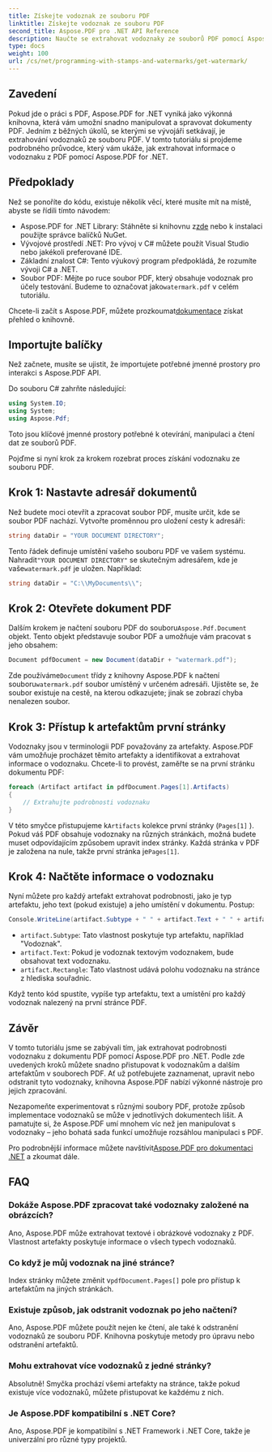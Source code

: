 ```yaml
---
title: Získejte vodoznak ze souboru PDF
linktitle: Získejte vodoznak ze souboru PDF
second_title: Aspose.PDF pro .NET API Reference
description: Naučte se extrahovat vodoznaky ze souborů PDF pomocí Aspose.PDF for .NET pomocí podrobného průvodce. Podrobný návod pro extrakci vodoznaku.
type: docs
weight: 100
url: /cs/net/programming-with-stamps-and-watermarks/get-watermark/
---
```

## Zavedení

Pokud jde o práci s PDF, Aspose.PDF for .NET vyniká jako výkonná knihovna, která vám umožní snadno manipulovat a spravovat dokumenty PDF. Jedním z běžných úkolů, se kterými se vývojáři setkávají, je extrahování vodoznaků ze souboru PDF. V tomto tutoriálu si projdeme podrobného průvodce, který vám ukáže, jak extrahovat informace o vodoznaku z PDF pomocí Aspose.PDF for .NET.

## Předpoklady

Než se ponoříte do kódu, existuje několik věcí, které musíte mít na místě, abyste se řídili tímto návodem:

-  Aspose.PDF for .NET Library: Stáhněte si knihovnu z[zde](https://releases.aspose.com/pdf/net/) nebo k instalaci použijte správce balíčků NuGet.
- Vývojové prostředí .NET: Pro vývoj v C# můžete použít Visual Studio nebo jakékoli preferované IDE.
- Základní znalost C#: Tento výukový program předpokládá, že rozumíte vývoji C# a .NET.
-  Soubor PDF: Mějte po ruce soubor PDF, který obsahuje vodoznak pro účely testování. Budeme to označovat jako`watermark.pdf` v celém tutoriálu.

 Chcete-li začít s Aspose.PDF, můžete prozkoumat[dokumentace](https://reference.aspose.com/pdf/net/) získat přehled o knihovně.

## Importujte balíčky

Než začnete, musíte se ujistit, že importujete potřebné jmenné prostory pro interakci s Aspose.PDF API. 

Do souboru C# zahrňte následující:

```csharp
using System.IO;
using System;
using Aspose.Pdf;
```

Toto jsou klíčové jmenné prostory potřebné k otevírání, manipulaci a čtení dat ze souborů PDF.

Pojďme si nyní krok za krokem rozebrat proces získání vodoznaku ze souboru PDF.

## Krok 1: Nastavte adresář dokumentů

Než budete moci otevřít a zpracovat soubor PDF, musíte určit, kde se soubor PDF nachází. Vytvořte proměnnou pro uložení cesty k adresáři:

```csharp
string dataDir = "YOUR DOCUMENT DIRECTORY";
```

 Tento řádek definuje umístění vašeho souboru PDF ve vašem systému. Nahradit`"YOUR DOCUMENT DIRECTORY"` se skutečným adresářem, kde je vaše`watermark.pdf` je uložen. Například:

```csharp
string dataDir = "C:\\MyDocuments\\";
```

## Krok 2: Otevřete dokument PDF

 Dalším krokem je načtení souboru PDF do souboru`Aspose.Pdf.Document` objekt. Tento objekt představuje soubor PDF a umožňuje vám pracovat s jeho obsahem:

```csharp
Document pdfDocument = new Document(dataDir + "watermark.pdf");
```

 Zde používáme`Document` třídy z knihovny Aspose.PDF k načtení souboru`watermark.pdf` soubor umístěný v určeném adresáři. Ujistěte se, že soubor existuje na cestě, na kterou odkazujete; jinak se zobrazí chyba nenalezen soubor.

## Krok 3: Přístup k artefaktům první stránky

Vodoznaky jsou v terminologii PDF považovány za artefakty. Aspose.PDF vám umožňuje procházet těmito artefakty a identifikovat a extrahovat informace o vodoznaku. Chcete-li to provést, zaměřte se na první stránku dokumentu PDF:

```csharp
foreach (Artifact artifact in pdfDocument.Pages[1].Artifacts)
{
    // Extrahujte podrobnosti vodoznaku
}
```

 V této smyčce přistupujeme k`Artifacts` kolekce první stránky (`Pages[1]` ). Pokud váš PDF obsahuje vodoznaky na různých stránkách, možná budete muset odpovídajícím způsobem upravit index stránky. Každá stránka v PDF je založena na nule, takže první stránka je`Pages[1]`.

## Krok 4: Načtěte informace o vodoznaku

Nyní můžete pro každý artefakt extrahovat podrobnosti, jako je typ artefaktu, jeho text (pokud existuje) a jeho umístění v dokumentu. Postup:

```csharp
Console.WriteLine(artifact.Subtype + " " + artifact.Text + " " + artifact.Rectangle);
```

- `artifact.Subtype`: Tato vlastnost poskytuje typ artefaktu, například "Vodoznak".
- `artifact.Text`: Pokud je vodoznak textovým vodoznakem, bude obsahovat text vodoznaku.
- `artifact.Rectangle`: Tato vlastnost udává polohu vodoznaku na stránce z hlediska souřadnic.

Když tento kód spustíte, vypíše typ artefaktu, text a umístění pro každý vodoznak nalezený na první stránce PDF.

## Závěr

V tomto tutoriálu jsme se zabývali tím, jak extrahovat podrobnosti vodoznaku z dokumentu PDF pomocí Aspose.PDF pro .NET. Podle zde uvedených kroků můžete snadno přistupovat k vodoznakům a dalším artefaktům v souborech PDF. Ať už potřebujete zaznamenat, upravit nebo odstranit tyto vodoznaky, knihovna Aspose.PDF nabízí výkonné nástroje pro jejich zpracování.

Nezapomeňte experimentovat s různými soubory PDF, protože způsob implementace vodoznaků se může v jednotlivých dokumentech lišit. A pamatujte si, že Aspose.PDF umí mnohem víc než jen manipulovat s vodoznaky – jeho bohatá sada funkcí umožňuje rozsáhlou manipulaci s PDF.

 Pro podrobnější informace můžete navštívit[Aspose.PDF pro dokumentaci .NET](https://reference.aspose.com/pdf/net/) a zkoumat dále.

## FAQ

### Dokáže Aspose.PDF zpracovat také vodoznaky založené na obrázcích?
Ano, Aspose.PDF může extrahovat textové i obrázkové vodoznaky z PDF. Vlastnost artefakty poskytuje informace o všech typech vodoznaků.

### Co když je můj vodoznak na jiné stránce?
 Index stránky můžete změnit v`pdfDocument.Pages[]` pole pro přístup k artefaktům na jiných stránkách.

### Existuje způsob, jak odstranit vodoznak po jeho načtení?
Ano, Aspose.PDF můžete použít nejen ke čtení, ale také k odstranění vodoznaků ze souboru PDF. Knihovna poskytuje metody pro úpravu nebo odstranění artefaktů.

### Mohu extrahovat více vodoznaků z jedné stránky?
Absolutně! Smyčka prochází všemi artefakty na stránce, takže pokud existuje více vodoznaků, můžete přistupovat ke každému z nich.

### Je Aspose.PDF kompatibilní s .NET Core?
Ano, Aspose.PDF je kompatibilní s .NET Framework i .NET Core, takže je univerzální pro různé typy projektů.